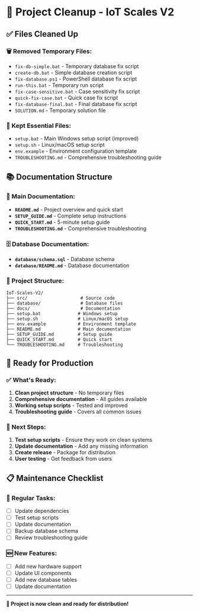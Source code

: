 # 🧹 Project Cleanup - IoT Scales V2

## ✅ Files Cleaned Up

### 🗑️ Removed Temporary Files:
- `fix-db-simple.bat` - Temporary database fix script
- `create-db.bat` - Simple database creation script
- `fix-database.ps1` - PowerShell database fix script
- `run-this.bat` - Temporary run script
- `fix-case-sensitive.bat` - Case sensitivity fix script
- `quick-fix-case.bat` - Quick case fix script
- `fix-database-final.bat` - Final database fix script
- `SOLUTION.md` - Temporary solution file

### 📁 Kept Essential Files:
- `setup.bat` - Main Windows setup script (improved)
- `setup.sh` - Linux/macOS setup script
- `env.example` - Environment configuration template
- `TROUBLESHOOTING.md` - Comprehensive troubleshooting guide

## 📚 Documentation Structure

### 🎯 Main Documentation:
- **`README.md`** - Project overview and quick start
- **`SETUP_GUIDE.md`** - Complete setup instructions
- **`QUICK_START.md`** - 5-minute setup guide
- **`TROUBLESHOOTING.md`** - Comprehensive troubleshooting

### 🗄️ Database Documentation:
- **`database/schema.sql`** - Database schema
- **`database/README.md`** - Database documentation

### 📁 Project Structure:
```
IoT-Scales-V2/
├── src/                    # Source code
├── database/               # Database files
├── docs/                   # Documentation
├── setup.bat              # Windows setup
├── setup.sh               # Linux/macOS setup
├── env.example            # Environment template
├── README.md              # Main documentation
├── SETUP_GUIDE.md         # Setup guide
├── QUICK_START.md         # Quick start
└── TROUBLESHOOTING.md     # Troubleshooting
```

## 🚀 Ready for Production

### ✅ What's Ready:
1. **Clean project structure** - No temporary files
2. **Comprehensive documentation** - All guides available
3. **Working setup scripts** - Tested and improved
4. **Troubleshooting guide** - Covers all common issues

### 🎯 Next Steps:
1. **Test setup scripts** - Ensure they work on clean systems
2. **Update documentation** - Add any missing information
3. **Create release** - Package for distribution
4. **User testing** - Get feedback from users

## 📋 Maintenance Checklist

### 🔄 Regular Tasks:
- [ ] Update dependencies
- [ ] Test setup scripts
- [ ] Update documentation
- [ ] Backup database schema
- [ ] Review troubleshooting guide

### 🆕 New Features:
- [ ] Add new hardware support
- [ ] Update UI components
- [ ] Add new database tables
- [ ] Update documentation

---

**🎉 Project is now clean and ready for distribution!**

